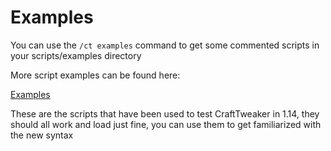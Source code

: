 # Examples

You can use the `/ct examples` command to get some commented scripts in your scripts/examples  directory

More script examples can be found here:

[Examples](https://github.com/CraftTweaker/CraftTweaker-Examples/tree/master/1.14)

These are the scripts that have been used to test CraftTweaker in 1.14, they should all work and load just fine, you can use them to get familiarized with the new syntax